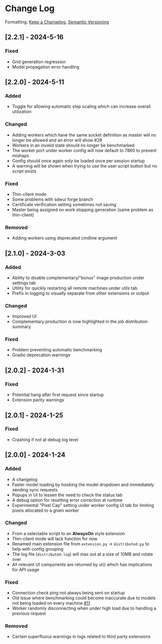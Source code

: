 # Change Log
Formatting: [Keep a Changelog](https://keepachangelog.com/en/1.0.0/), [Semantic Versioning](https://semver.org/spec/v2.0.0.html)

## [2.2.1] - 2024-5-16

### Fixed
- Grid generation regression
- Model propagation error handling

## [2.2.0] - 2024-5-11

### Added
- Toggle for allowing automatic step scaling which can increase overall utilization

### Changed
- Adding workers which have the same socket definition as master will no longer be allowed and an error will show #28 
- Workers in an invalid state should no longer be benchmarked
- The worker port under worker config will now default to 7860 to prevent mishaps
- Config should once again only be loaded once per session startup
- A warning will be shown when trying to use the user script button but no script exists

### Fixed
- Thin-client mode
- Some problems with sdwui forge branch
- Certificate verification setting sometimes not saving
- Master being assigned no work stopping generation (same problem as thin-client)

### Removed
- Adding workers using deprecated cmdline argument

## [2.1.0] - 2024-3-03

### Added
- Ability to disable complementary/"bonus" image production under settings tab
- Utility for quickly restarting all remote machines under utils tab
- Prefix in logging to visually separate from other extensions or output

### Changed
- Improved UI
- Complementary production is now highlighted in the job distribution summary

### Fixed
- Problem preventing automatic benchmarking
- Gradio deprecation warnings

## [2.0.2] - 2024-1-31

### Fixed
- Potential hang after first request since startup
- Extension parity warnings

## [2.0.1] - 2024-1-25

### Fixed
- Crashing if not at debug log level

## [2.0.0] - 2024-1-24

### Added
- A changelog
- Faster model loading by hooking the model dropdown and immediately sending sync requests
- Popups in UI to lessen the need to check the status tab 
- A debug option for resetting error correction at runtime
- Experimental "Pixel Cap" setting under worker config UI tab for limiting pixels allocated to a given worker

### Changed
- From a selectable script to an **AlwaysOn** style extension
- Thin-client mode will lack function for now
- Renamed main extension file from `extension.py` -> `distributed.py` to help with config grouping
- The log file (`distributed.log`) will max out at a size of 10MB and rotate over
- All relevant UI components are returned by ui() which has implications for API usage

### Fixed
- Connection check ping not always being sent on startup
- Old issue where benchmarking could become inaccurate due to models not being loaded on every machine [#11](https://github.com/papuSpartan/stable-diffusion-webui-distributed/issues/11)
- Worker randomly disconnecting when under high load due to handling a previous request

### Removed
- Certain superfluous warnings in logs related to third party extensions